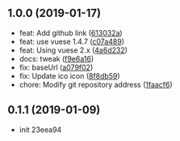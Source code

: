 ## 1.0.0 (2019-01-17)

* feat: Add github link ([613032a](https://github.com/vuese/vuese-explorer/commit/613032a))
* feat: use vuese 1.4.7 ([c07a489](https://github.com/vuese/vuese-explorer/commit/c07a489))
* feat: Using vuese 2.x ([4a6d232](https://github.com/vuese/vuese-explorer/commit/4a6d232))
* docs: tweak ([f9e6a16](https://github.com/vuese/vuese-explorer/commit/f9e6a16))
* fix: baseUrl ([a079f02](https://github.com/vuese/vuese-explorer/commit/a079f02))
* fix: Update ico icon ([8f8db59](https://github.com/vuese/vuese-explorer/commit/8f8db59))
* chore: Modify git repository address ([1faacf6](https://github.com/vuese/vuese-explorer/commit/1faacf6))



## 0.1.1 (2019-01-09)

* init 23eea94



